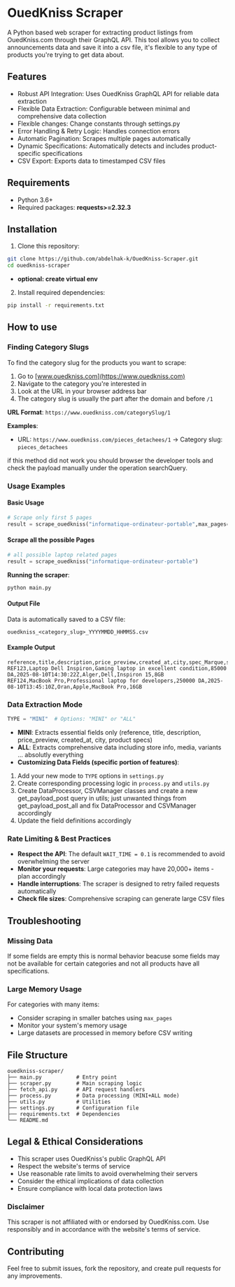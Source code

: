 # OuedKniss Scraper
A Python based web scraper for extracting product listings from OuedKniss.com through their GraphQL API. This tool allows you to collect announcements data and save it into a csv file, it's flexible to any type of products you're trying to get data about.

## Features

- Robust API Integration: Uses OuedKniss GraphQL API for reliable data extraction
- Flexible Data Extraction: Configurable between minimal and comprehensive data collection
- Flexible changes: Change constants through settings.py 
- Error Handling & Retry Logic: Handles connection errors
- Automatic Pagination: Scrapes multiple pages automatically
- Dynamic Specifications: Automatically detects and includes product-specific specifications
- CSV Export: Exports data to timestamped CSV files


## Requirements

- Python 3.6+
- Required packages: **requests>=2.32.3**

## Installation

1. Clone this repository:
```bash
git clone https://github.com/abdelhak-k/OuedKniss-Scraper.git
cd ouedkniss-scraper
```

* **optional: create virtual env**

2. Install required dependencies:
```bash
pip install -r requirements.txt
```

## How to use

### Finding Category Slugs

To find the category slug for the products you want to scrape:

1. Go to [www.ouedkniss.com](https://www.ouedkniss.com)
2. Navigate to the category you're interested in
3. Look at the URL in your browser address bar
4. The category slug is usually the part after the domain and before `/1`

**URL Format**: `https://www.ouedkniss.com/categorySlug/1`

**Examples**:
- URL: `https://www.ouedkniss.com/pieces_detachees/1` → Category slug: `pieces_detachees`

if this method did not work you should browser the developer tools and check the payload manually under the operation searchQuery.


### Usage Examples

#### Basic Usage
```python
# Scrape only first 5 pages
result = scrape_ouedkniss("informatique-ordinateur-portable",max_pages=5)
```

#### Scrape all the possible Pages
```python
# all possible laptop related pages 
result = scrape_ouedkniss("informatique-ordinateur-portable")
```
**Running the scraper**:
```bash
python main.py
```
#### Output File

Data is automatically saved to a CSV file:
```
ouedkniss_<category_slug>_YYYYMMDD_HHMMSS.csv
```
#### Example Output

```csv
reference,title,description,price_preview,created_at,city,spec_Marque,spec_Modèle,spec_RAM
REF123,Laptop Dell Inspiron,Gaming laptop in excellent condition,85000 DA,2025-08-10T14:30:22Z,Alger,Dell,Inspiron 15,8GB
REF124,MacBook Pro,Professional laptop for developers,250000 DA,2025-08-10T13:45:10Z,Oran,Apple,MacBook Pro,16GB
```



### Data Extraction Mode
```python
TYPE = "MINI"  # Options: "MINI" or "ALL"
```

- **MINI**: Extracts essential fields only (reference, title, description, price_preview, created_at, city, product specs)
- **ALL**: Extracts comprehensive data including store info, media, variants ... absolutly everything
- **Customizing Data Fields (specific portion of features)**:
1. Add your new mode to `TYPE` options in `settings.py`
2. Create corresponding processing logic in `process.py` and `utils.py`
3. Create DataProcessor, CSVManager classes and create a new get_payload_post query in utils; just unwanted things from get_payload_post_all and fix DataProcessor and CSVManager accordingly
4. Update the field definitions accordingly



### Rate Limiting & Best Practices

- **Respect the API**: The default `WAIT_TIME = 0.1` is recommended to avoid overwhelming the server
- **Monitor your requests**: Large categories may have 20,000+ items - plan accordingly
- **Handle interruptions**: The scraper is designed to retry failed requests automatically
- **Check file sizes**: Comprehensive scraping can generate large CSV files



## Troubleshooting
### Missing Data
If some fields are empty this is normal behavior beacuse some fields may not be available for certain categories and not all products have all specifications. 

### Large Memory Usage
For categories with many items:
- Consider scraping in smaller batches using `max_pages`
- Monitor your system's memory usage
- Large datasets are processed in memory before CSV writing

## File Structure

```
ouedkniss-scraper/
├── main.py           # Entry point
├── scraper.py        # Main scraping logic
├── fetch_api.py      # API request handlers
├── process.py        # Data processing (MINI+ALL mode)
├── utils.py          # Utilities
├── settings.py       # Configuration file
├── requirements.txt  # Dependencies
└── README.md       
```



## Legal & Ethical Considerations

- This scraper uses OuedKniss's public GraphQL API
- Respect the website's terms of service
- Use reasonable rate limits to avoid overwhelming their servers
- Consider the ethical implications of data collection
- Ensure compliance with local data protection laws
### Disclaimer

This scraper is not affiliated with or endorsed by OuedKniss.com. Use responsibly and in accordance with the website's terms of service.

## Contributing

Feel free to submit issues, fork the repository, and create pull requests for any improvements.


